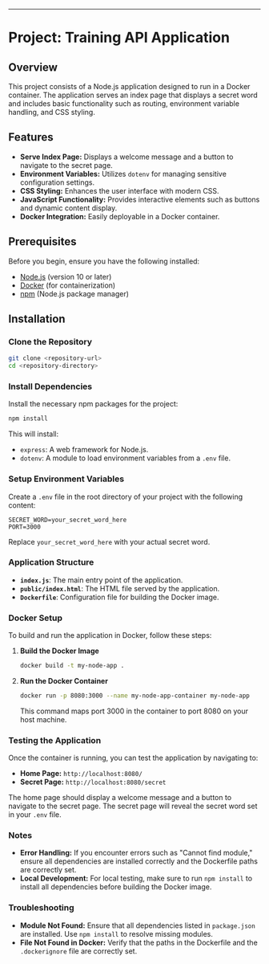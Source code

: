 

---

# Project: Training API Application

## Overview

This project consists of a Node.js application designed to run in a Docker container. The application serves an index page that displays a secret word and includes basic functionality such as routing, environment variable handling, and CSS styling.

## Features

- **Serve Index Page:** Displays a welcome message and a button to navigate to the secret page.
- **Environment Variables:** Utilizes `dotenv` for managing sensitive configuration settings.
- **CSS Styling:** Enhances the user interface with modern CSS.
- **JavaScript Functionality:** Provides interactive elements such as buttons and dynamic content display.
- **Docker Integration:** Easily deployable in a Docker container.

## Prerequisites

Before you begin, ensure you have the following installed:

- [Node.js](https://nodejs.org/) (version 10 or later)
- [Docker](https://www.docker.com/get-started) (for containerization)
- [npm](https://www.npmjs.com/) (Node.js package manager)

## Installation

### Clone the Repository

```bash
git clone <repository-url>
cd <repository-directory>
```

### Install Dependencies

Install the necessary npm packages for the project:

```bash
npm install
```

This will install:

- `express`: A web framework for Node.js.
- `dotenv`: A module to load environment variables from a `.env` file.

### Setup Environment Variables

Create a `.env` file in the root directory of your project with the following content:

```
SECRET_WORD=your_secret_word_here
PORT=3000
```

Replace `your_secret_word_here` with your actual secret word.

### Application Structure

- **`index.js`**: The main entry point of the application.
- **`public/index.html`**: The HTML file served by the application.
- **`Dockerfile`**: Configuration file for building the Docker image.

### Docker Setup

To build and run the application in Docker, follow these steps:

1. **Build the Docker Image**

   ```bash
   docker build -t my-node-app .
   ```

2. **Run the Docker Container**

   ```bash
   docker run -p 8080:3000 --name my-node-app-container my-node-app
   ```

   This command maps port 3000 in the container to port 8080 on your host machine.

### Testing the Application

Once the container is running, you can test the application by navigating to:

- **Home Page:** `http://localhost:8080/`
- **Secret Page:** `http://localhost:8080/secret`

The home page should display a welcome message and a button to navigate to the secret page. The secret page will reveal the secret word set in your `.env` file.

### Notes

- **Error Handling:** If you encounter errors such as "Cannot find module," ensure all dependencies are installed correctly and the Dockerfile paths are correctly set.
- **Local Development:** For local testing, make sure to run `npm install` to install all dependencies before building the Docker image.

### Troubleshooting

- **Module Not Found:** Ensure that all dependencies listed in `package.json` are installed. Use `npm install` to resolve missing modules.
- **File Not Found in Docker:** Verify that the paths in the Dockerfile and the `.dockerignore` file are correctly set.

